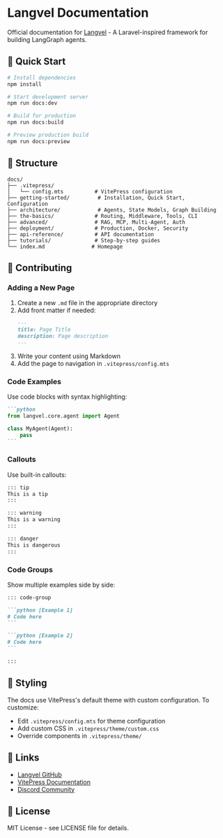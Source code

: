 # Langvel Documentation

Official documentation for [Langvel](https://github.com/yourusername/langvel) - A Laravel-inspired framework for building LangGraph agents.

## 🚀 Quick Start

```bash
# Install dependencies
npm install

# Start development server
npm run docs:dev

# Build for production
npm run docs:build

# Preview production build
npm run docs:preview
```

## 📁 Structure

```
docs/
├── .vitepress/
│   └── config.mts          # VitePress configuration
├── getting-started/         # Installation, Quick Start, Configuration
├── architecture/            # Agents, State Models, Graph Building
├── the-basics/             # Routing, Middleware, Tools, CLI
├── advanced/               # RAG, MCP, Multi-Agent, Auth
├── deployment/             # Production, Docker, Security
├── api-reference/          # API documentation
├── tutorials/              # Step-by-step guides
└── index.md               # Homepage
```

## 📝 Contributing

### Adding a New Page

1. Create a new `.md` file in the appropriate directory
2. Add front matter if needed:
   ```md
   ---
   title: Page Title
   description: Page description
   ---
   ```
3. Write your content using Markdown
4. Add the page to navigation in `.vitepress/config.mts`

### Code Examples

Use code blocks with syntax highlighting:

````md
```python
from langvel.core.agent import Agent

class MyAgent(Agent):
    pass
```
````

### Callouts

Use built-in callouts:

```md
::: tip
This is a tip
:::

::: warning
This is a warning
:::

::: danger
This is dangerous
:::
```

### Code Groups

Show multiple examples side by side:

````md
::: code-group

```python [Example 1]
# Code here
```

```python [Example 2]
# Code here
```

:::
````

## 🎨 Styling

The docs use VitePress's default theme with custom configuration. To customize:

- Edit `.vitepress/config.mts` for theme configuration
- Add custom CSS in `.vitepress/theme/custom.css`
- Override components in `.vitepress/theme/`

## 🔗 Links

- [Langvel GitHub](https://github.com/yourusername/langvel)
- [VitePress Documentation](https://vitepress.dev/)
- [Discord Community](https://discord.gg/langvel)

## 📄 License

MIT License - see LICENSE file for details.
